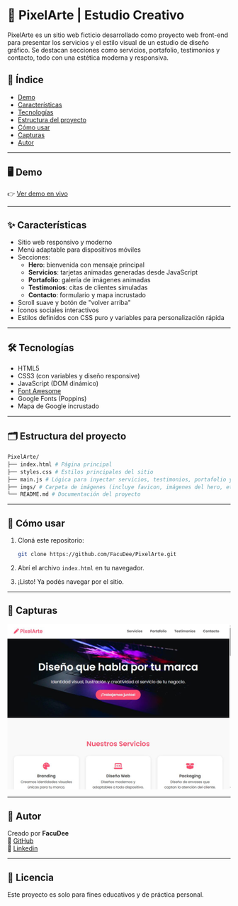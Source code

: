 # 🎨 PixelArte | Estudio Creativo

PixelArte es un sitio web ficticio desarrollado como proyecto web front-end para presentar los servicios y el estilo visual de un estudio de diseño gráfico. Se destacan secciones como servicios, portafolio, testimonios y contacto, todo con una estética moderna y responsiva.

## 🧾 Índice

- [Demo](#demo)
- [Características](#características)
- [Tecnologías](#tecnologías)
- [Estructura del proyecto](#estructura-del-proyecto)
- [Cómo usar](#cómo-usar)
- [Capturas](#capturas)
- [Autor](#autor)

---

## 🖥️ Demo

👉 [Ver demo en vivo](https://facudee.github.io/PixelArte/)

---

## ✨ Características

- Sitio web responsivo y moderno
- Menú adaptable para dispositivos móviles
- Secciones:
  - **Hero**: bienvenida con mensaje principal
  - **Servicios**: tarjetas animadas generadas desde JavaScript
  - **Portafolio**: galería de imágenes animadas
  - **Testimonios**: citas de clientes simuladas
  - **Contacto**: formulario y mapa incrustado
- Scroll suave y botón de "volver arriba"
- Íconos sociales interactivos
- Estilos definidos con CSS puro y variables para personalización rápida

---

## 🛠️ Tecnologías

- HTML5
- CSS3 (con variables y diseño responsive)
- JavaScript (DOM dinámico)
- [Font Awesome](https://fontawesome.com/)
- Google Fonts (Poppins)
- Mapa de Google incrustado

---

## 🗂️ Estructura del proyecto

```bash
PixelArte/
├── index.html # Página principal
├── styles.css # Estilos principales del sitio
├── main.js # Lógica para inyectar servicios, testimonios, portafolio y menú
├── imgs/ # Carpeta de imágenes (incluye favicon, imágenes del hero, etc.)
└── README.md # Documentación del proyecto
```

---

## 🚀 Cómo usar

1. Cloná este repositorio:
   ```bash
   git clone https://github.com/FacuDee/PixelArte.git
   ```
2. Abrí el archivo `index.html` en tu navegador.

3. ¡Listo! Ya podés navegar por el sitio.

---

## 📸 Capturas

![Texto alternativo](./imgs/capturaPixelArte.JPG)

---

## 👤 Autor

Creado por **FacuDee**  
💼 [GitHub](https://github.com/FacuDee)  
📸 [Linkedin](https://www.linkedin.com/in/facundo-diorio-22531b32b/)  

---

## 📄 Licencia

Este proyecto es solo para fines educativos y de práctica personal.